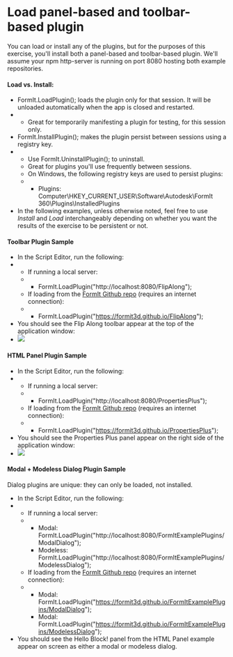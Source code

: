 # Load panel-based and toolbar-based plugin





You can load or install any of the plugins, but for the purposes of this exercise, you'll install both a panel-based and toolbar-based plugin. We'll assume your npm http-server is running on port 8080 hosting both example repositories.

#### **Load vs. Install:**

* FormIt.LoadPlugin(); loads the plugin only for that session. It will be unloaded automatically when the app is closed and restarted.
*
  * Great for temporarily manifesting a plugin for testing, for this session only.
* FormIt.InstallPlugin(); makes the plugin persist between sessions using a registry key.
*
  * Use FormIt.UninstallPlugin(); to uninstall.
  * Great for plugins you'll use frequently between sessions.
  * On Windows, the following registry keys are used to persist plugins:
  *
    * Plugins: Computer\HKEY_CURRENT_USER\Software\Autodesk\FormIt 360\Plugins\InstalledPlugins
* In the following examples, unless otherwise noted, feel free to use _Install_ and _Load_ interchangeably depending on whether you want the results of the exercise to be persistent or not.

#### **Toolbar Plugin Sample**

* In the Script Editor, run the following:
*
  * If running a local server:
  *
    * FormIt.LoadPlugin("http://localhost:8080/FlipAlong");
  * If loading from the [FormIt Github repo](https://github.com/FormIt3D/) (requires an internet connection):
  *
    * FormIt.LoadPlugin("https://formit3d.github.io/FlipAlong");
* You should see the Flip Along toolbar appear at the top of the application window:
* ![](https://formit3d.github.io/FormItExamplePlugins/docs/images/FlipAlongToolbar.PNG)

#### **HTML Panel Plugin Sample**

* In the Script Editor, run the following:
*
  * If running a local server:
  *
    * FormIt.LoadPlugin("http://localhost:8080/PropertiesPlus");
  * If loading from the [FormIt Github repo](https://github.com/FormIt3D/) (requires an internet connection):
  *
    * FormIt.LoadPlugin("https://formit3d.github.io/PropertiesPlus");
* You should see the Properties Plus panel appear on the right side of the application window:
* ![](https://formit3d.github.io/FormItExamplePlugins/docs/images/PropertiesPlusPanel.png)

#### **Modal + Modeless Dialog Plugin Sample**

Dialog plugins are unique: they can only be loaded, not installed.

* In the Script Editor, run the following:
*
  * If running a local server:
  *
    * Modal: FormIt.LoadPlugin("http://localhost:8080/FormItExamplePlugins/ModalDialog");
    * Modeless: FormIt.LoadPlugin("http://localhost:8080/FormItExamplePlugins/ModelessDialog");
  * If loading from the [FormIt Github repo](https://github.com/FormIt3D/) (requires an internet connection):
  *
    * Modal: FormIt.LoadPlugin("https://formit3d.github.io/FormItExamplePlugins/ModalDialog");
    * Modal: FormIt.LoadPlugin("https://formit3d.github.io/FormItExamplePlugins/ModelessDialog");
* You should see the Hello Block! panel from the HTML Panel example appear on screen as either a modal or modeless dialog.
